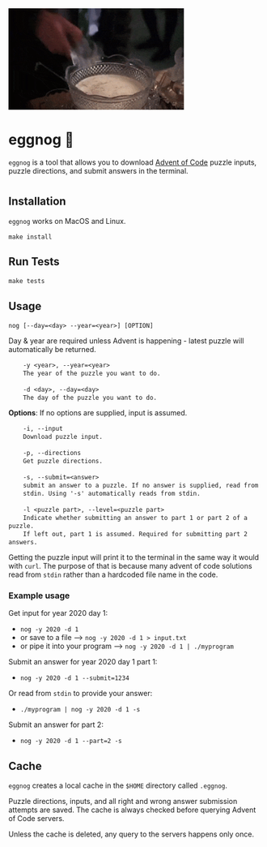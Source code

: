 <img src="eggnog.gif" height="200" alt="Clark Griswold"> 

# eggnog 🎄
`eggnog` is a tool that allows you to download [Advent of Code](https://adventofcode.com) puzzle inputs, puzzle directions, and submit answers in the terminal.
#

## Installation
`eggnog` works on MacOS and Linux.
```
make install
```

## Run Tests
```
make tests
```

## Usage
```
nog [--day=<day> --year=<year>] [OPTION] 
```

Day & year are required unless Advent is happening - latest puzzle will automatically
be returned.
```
    -y <year>, --year=<year>
	The year of the puzzle you want to do.

    -d <day>, --day=<day>
	The day of the puzzle you want to do.
```

**Options**:
If no options are supplied, input is assumed.
```
    -i, --input
	Download puzzle input.

    -p, --directions
	Get puzzle directions.

    -s, --submit=<answer>
	submit an answer to a puzzle. If no answer is supplied, read from
	stdin. Using '-s' automatically reads from stdin.

    -l <puzzle part>, --level=<puzzle part>
	Indicate whether submitting an answer to part 1 or part 2 of a puzzle.
	If left out, part 1 is assumed. Required for submitting part 2 answers.
```
Getting the puzzle input will print it to the terminal in the same way it would with `curl`.
The purpose of that is because many advent of code solutions read from `stdin` rather than a hardcoded file name in the code.


### Example usage
Get input for year 2020 day 1:  
- `nog -y 2020 -d 1`
- or save to a file --> `nog -y 2020 -d 1 > input.txt`
- or pipe it into your program -->   `nog -y 2020 -d 1 | ./myprogram`

Submit an answer for year 2020 day 1 part 1:  
- `nog -y 2020 -d 1 --submit=1234`  

Or read from `stdin` to provide your answer:  
- `./myprogram | nog -y 2020 -d 1 -s`  

Submit an answer for part 2:  
- `nog -y 2020 -d 1 --part=2 -s`

## Cache
`eggnog` creates a local cache in the `$HOME` directory called `.eggnog`.  

Puzzle directions, inputs, and all right and wrong answer submission attempts are saved. The cache is always checked before querying Advent of Code servers.

Unless the cache is deleted, any query to the servers happens only once.